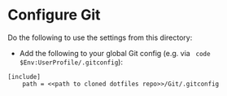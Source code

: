 # Configure Git

Do the following to use the settings from this directory:
- Add the following to your global Git config (e.g. via ` code $Env:UserProfile/.gitconfig`):

```lang-ini
[include]
	path = <<path to cloned dotfiles repo>>/Git/.gitconfig
```